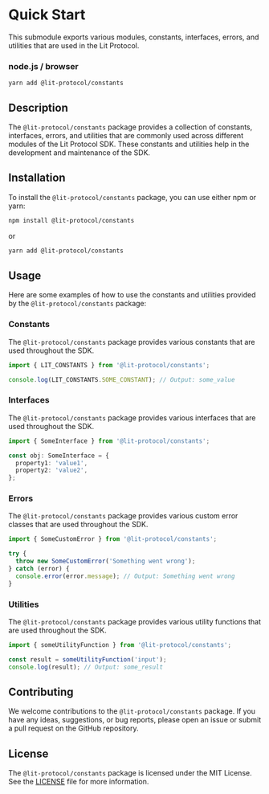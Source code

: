 # Quick Start

This submodule exports various modules, constants, interfaces, errors, and utilities that are used in the Lit Protocol.

### node.js / browser

```
yarn add @lit-protocol/constants
```

## Description

The `@lit-protocol/constants` package provides a collection of constants, interfaces, errors, and utilities that are commonly used across different modules of the Lit Protocol SDK. These constants and utilities help in the development and maintenance of the SDK.

## Installation

To install the `@lit-protocol/constants` package, you can use either npm or yarn:

```bash
npm install @lit-protocol/constants
```

or

```bash
yarn add @lit-protocol/constants
```

## Usage

Here are some examples of how to use the constants and utilities provided by the `@lit-protocol/constants` package:

### Constants

The `@lit-protocol/constants` package provides various constants that are used throughout the SDK.

```javascript
import { LIT_CONSTANTS } from '@lit-protocol/constants';

console.log(LIT_CONSTANTS.SOME_CONSTANT); // Output: some_value
```

### Interfaces

The `@lit-protocol/constants` package provides various interfaces that are used throughout the SDK.

```typescript
import { SomeInterface } from '@lit-protocol/constants';

const obj: SomeInterface = {
  property1: 'value1',
  property2: 'value2',
};
```

### Errors

The `@lit-protocol/constants` package provides various custom error classes that are used throughout the SDK.

```javascript
import { SomeCustomError } from '@lit-protocol/constants';

try {
  throw new SomeCustomError('Something went wrong');
} catch (error) {
  console.error(error.message); // Output: Something went wrong
}
```

### Utilities

The `@lit-protocol/constants` package provides various utility functions that are used throughout the SDK.

```javascript
import { someUtilityFunction } from '@lit-protocol/constants';

const result = someUtilityFunction('input');
console.log(result); // Output: some_result
```

## Contributing

We welcome contributions to the `@lit-protocol/constants` package. If you have any ideas, suggestions, or bug reports, please open an issue or submit a pull request on the GitHub repository.

## License

The `@lit-protocol/constants` package is licensed under the MIT License. See the [LICENSE](LICENSE) file for more information.
